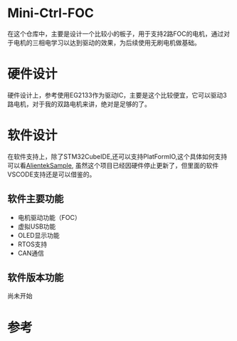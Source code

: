 # Mini-Ctrl-FOC
在这个仓库中，主要是设计一个比较小的板子，用于支持2路FOC的电机，通过对于电机的三相电学习以达到驱动的效果，为后续使用无刷电机做基础。

# 硬件设计
硬件设计上，参考使用EG2133作为驱动IC，主要是这个比较便宜，它可以驱动3路电机，对于我的双路电机来讲，绝对是足够的了。


# 软件设计
在软件支持上，除了STM32CubeIDE,还可以支持PlatFormIO,这个具体如何支持可以看[AlientekSample](https://github.com/NingbinWang/AlientekSample), 虽然这个项目已经因硬件停止更新了，但里面的软件VSCODE支持还是可以借鉴的。

## 软件主要功能
* 电机驱动功能（FOC）
* 虚拟USB功能
* OLED显示功能
* RTOS支持
* CAN通信

## 软件版本功能
尚未开始

# 参考
